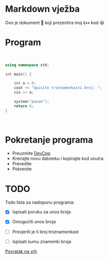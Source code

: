 
# Markdown vježba
Ovo je dokument 📝 koji prezentira moj **`C++`**  kod 😃

# Program
​
```c++ #include <iostream>
using namespace std;
​
int main() {
​
    int a = 0;
    cout << "Upisite troznamenkasti broj: ";
    cin >> a;
    
    system("pause");
    return 0;
} 
```
​
# Pokretanje programa
- Preuzmite [DevCpp](https://sourceforge.net/projects/orwelldevcpp/)
 - Kreirajte novu datoteku i kopirajte kod unutra
- Prevedite
- Pokrenite
 

# TODO
 Todo lista za nadopunu programa:


- [x] Ispisati poruku za unos broja


- [x] Omogućiti unos broja


- [ ] Provjeriti je li broj troznamenkast


- [ ] Ispisati sumu znamenki broja

 
[Povratak na vrh](#) 



